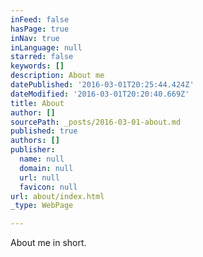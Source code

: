 ```yaml
---
inFeed: false
hasPage: true
inNav: true
inLanguage: null
starred: false
keywords: []
description: About me
datePublished: '2016-03-01T20:25:44.424Z'
dateModified: '2016-03-01T20:20:40.669Z'
title: About
author: []
sourcePath: _posts/2016-03-01-about.md
published: true
authors: []
publisher:
  name: null
  domain: null
  url: null
  favicon: null
url: about/index.html
_type: WebPage

---
```

About me in short.